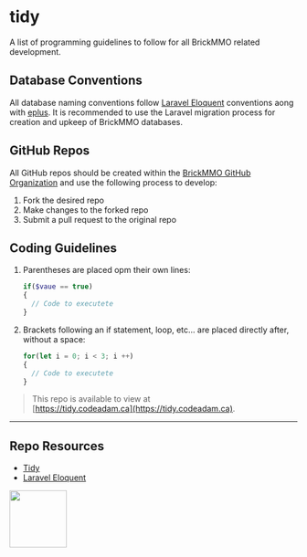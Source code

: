 
# tidy

A list of programming guidelines to follow for all BrickMMO related development.

## Database Conventions

All database naming conventions follow [Laravel Eloquent](https://laravel.com/docs/10.x/eloquent) conventions aong with [eplus](https://eplus.codeadam.ca/). It is recommended to use the Laravel migration process for creation and upkeep of BrickMMO databases.

## GitHub Repos

All GitHub repos should be created within the [BrickMMO GitHub Organization](https://github.com/BrickMMO) and use the following process to develop:

1. Fork the desired repo
2. Make changes to the forked repo
3. Submit a pull request to the original repo

## Coding Guidelines

1. Parentheses are placed opm their own lines:

    ```php
    if($vaue == true)
    {
      // Code to executete
    }
    ```

2. Brackets following an if statement, loop, etc... are placed directly after, without a space:

    ```javascript
    for(let i = 0; i < 3; i ++)
    {
      // Code to executete
    }
    ```





> This repo is available to view at  
> [https://tidy.codeadam.ca](https://tidy.codeadam.ca).

---

## Repo Resources

- [Tidy](https://tidy.codeadam.ca)
- [Laravel Eloquent](https://laravel.com/docs/10.x/eloquent)

<a href="https://codeadam.ca">
<img src="https://codeadam.ca/images/code-block.png" width="100">
</a>

